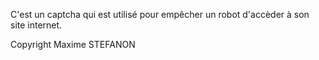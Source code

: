 C'est un captcha qui est utilisé pour empêcher un robot d'accèder à son site internet.

Copyright Maxime STEFANON
